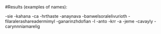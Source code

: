 #Results (examples of names):

-sie
-kahana
-ca
-hrthaste
-anaynava
-banwelsoralelivurioth
-filaralerashareadermimyl
-ganarinzhdofian
-l
-anto
-krr
-a
-jeme
-cavayly
-carynnniamarelig



